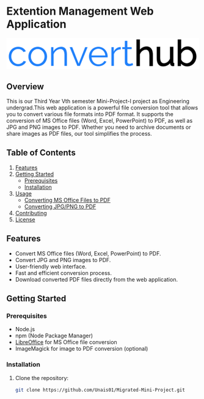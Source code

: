 

# Extention Management Web Application

![Project Logo](public/icons/Converthub.png)

## Overview

This is our Third Year Vth semester Mini-Project-I project as Engineering undergrad.This web application is a powerful file conversion tool that allows you to convert various file formats into PDF format. It supports the conversion of MS Office files (Word, Excel, PowerPoint) to PDF, as well as JPG and PNG images to PDF. Whether you need to archive documents or share images as PDF files, our tool simplifies the process.

## Table of Contents

1. [Features](#features)
2. [Getting Started](#getting-started)
    - [Prerequisites](#prerequisites)
    - [Installation](#installation)
3. [Usage](#usage)
    - [Converting MS Office Files to PDF](#converting-ms-office-files-to-pdf)
    - [Converting JPG/PNG to PDF](#converting-jpgpng-to-pdf)
4. [Contributing](#contributing)
5. [License](#license)

## Features

- Convert MS Office files (Word, Excel, PowerPoint) to PDF.
- Convert JPG and PNG images to PDF.
- User-friendly web interface.
- Fast and efficient conversion process.
- Download converted PDF files directly from the web application.

## Getting Started

### Prerequisites

- Node.js
- npm (Node Package Manager)
- [LibreOffice](https://www.libreoffice.org/) for MS Office file conversion
- ImageMagick for image to PDF conversion (optional)

### Installation

1. Clone the repository:

   ```bash
   git clone https://github.com/Unais01/Migrated-Mini-Project.git
